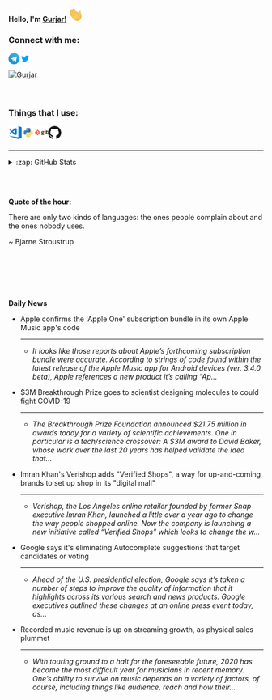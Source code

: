 #### Hello, I'm [Gurjar!](https://GurjarKing.github.io) <img src="https://raw.githubusercontent.com/ABSphreak/ABSphreak/master/gifs/Hi.gif" width="30px"></h2>


### Connect with me:

[<img align="left" alt="Gurjar | Telegram" width="22px" src="https://raw.githubusercontent.com/github/explore/80688e429a7d4ef2fca1e82350fe8e3517d3494d/topics/telegram/telegram.png" />][Telegram]
[<img align="left" alt="Gurjar | Twitter" width="22px" src="https://raw.githubusercontent.com/github/explore/80688e429a7d4ef2fca1e82350fe8e3517d3494d/topics/twitter/twitter.png" />][Twitter]
<br >
<br >
<a href="https://github.com/GurjarKing"><img src="https://komarev.com/ghpvc/?username=GurjarKing" alt="Gurjar" /></a> <br />
<br />
<br />
<!-- <br >

![](https://visitor-badge.glitch.me/badge?page_id=GurjarKing)

<br /> -->

### Things that I use:

[<img align="left" alt="Visual Studio Code" width="26px" src="https://raw.githubusercontent.com/github/explore/80688e429a7d4ef2fca1e82350fe8e3517d3494d/topics/visual-studio-code/visual-studio-code.png" />][VSCode]
[<img align="left" alt="Python" width="26px" src="https://raw.githubusercontent.com/github/explore/80688e429a7d4ef2fca1e82350fe8e3517d3494d/topics/python/python.png" />][Python]
[<img align="left" alt="Git" width="26px" src="https://raw.githubusercontent.com/github/explore/80688e429a7d4ef2fca1e82350fe8e3517d3494d/topics/git/git.png" />][Git]
[<img align="left" alt="GitHub" width="26px" src="https://raw.githubusercontent.com/github/explore/78df643247d429f6cc873026c0622819ad797942/topics/github/github.png" />][Github]

<br />
<br />

---
<details>
  <summary>:zap: GitHub Stats</summary>

<img align="left" alt="Gurjar's Github Stats" src="https://github-readme-stats.vercel.app/api?username=GurjarKing&show_icons=true&hide_border=true&count_private=true&include_all_commit=true&theme=algolia" />

</details>

<!-- ### 🔔 My latest tweet
<a href="https://twitter.com/Gurjar_King43" target="_blank">
	<img src="https://github.com/GurjarKing/GurjarKing/raw/master/tweet.png" width="70%" align="center" alt="Click to view on Twitter" title="My latest tweet, as an image"/>
</a> -->
<br>

<pre>

</pre>

**Quote of the hour:**

There are only two kinds of languages: the ones people complain about and the ones nobody uses.

~ Bjarne Stroustrup
<pre>

</pre>
<br>
<pre>


</pre>
<strong>Daily News</strong>
  
  - Apple confirms the 'Apple One' subscription bundle in its own Apple Music app's code
     <hr/>
     
      - *It looks like those reports about Apple’s forthcoming subscription bundle were accurate. According to strings of code found within the latest release of the Apple Music app for Android devices (ver. 3.4.0 beta), Apple references a new product it’s calling “Ap…*
     
  - $3M Breakthrough Prize goes to scientist designing molecules to could fight COVID-19
      <hr/>
      
      - *The Breakthrough Prize Foundation announced $21.75 million in awards today for a variety of scientific achievements. One in particular is a tech/science crossover: A $3M award to David Baker, whose work over the last 20 years has helped validate the idea that…*
      
  - Imran Khan's Verishop adds "Verified Shops", a  way for up-and-coming brands to set up shop in its "digital mall"
      <hr/>
      
      - *Verishop, the Los Angeles online retailer founded by former Snap executive Imran Khan, launched a little over a year ago to change the way people shopped online. Now the company is launching a new initiative called “Verified Shops” which looks to change the w…*
      
  - Google says it's eliminating Autocomplete suggestions that target candidates or voting
      <hr/>
      
      - *Ahead of the U.S. presidential election, Google says it’s taken a number of steps to improve the quality of information that it highlights across its various search and news products. Google executives outlined these changes at an online press event today, as…*
       
  - Recorded music revenue is up on streaming growth, as physical sales plummet
      <hr/>
       
       - *With touring ground to a halt for the foreseeable future, 2020 has become the most difficult year for musicians in recent memory. One’s ability to survive on music depends on a variety of factors, of course, including things like audience, reach and how their…*
      

<br />

[VSCode]: https://code.visualstudio.com/
[Python]: https://www.python.org/
[Git]: https://git-scm.com/
[Github]: https://github.com/
[Telegram]: https://t.me/Gurjar_King/
[Twitter]: https://twitter.com/Gurjar_King43/
